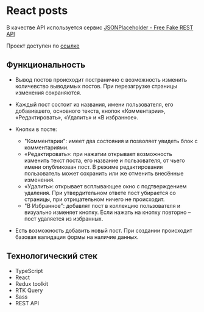 # React posts

В качестве API используется сервис [JSONPlaceholder - Free Fake REST API](https://jsonplaceholder.typicode.com/)

Проект доступен по [ссылке](https://mickkrishtopa.github.io/react-posts-ts/)

## Функциональность

-   Вывод постов происходит постранично с возможность изменить количевство выводимых постов. При перезагрузке страницы изменения сохраняются.
-   Каждый пост состоит из названия, имени пользователя, его добавившего, основного текста, кнопок «Комментарии», «Редактировать», «Удалить» и «В избранное».

-   Кнопки в посте:
    -   "Комментарии": имеет два состояния и позволяет увидеть блок с комментариями.
    -   «Редактировать»: при нажатии открывает возможность изменить текст поста, его название и пользователя, от чьего имени опубликован пост. В режиме редактирования пользователь может сохранить или же отменить внесённые изменения.
    -   «Удалить»: открывает всплывающее окно с подтверждением удаления. При утвердительном ответе пост убирается со страницы, при отрицательном ничего не происходит.
    -   "В Избранное": добавлят пост в коллекцию пользователя и визуально изменяет кнопку. Если нажать на кнопку повторно – пост удаляется из избранных.
-   Есть возможность добавить новый пост. При создании происходит базовая валидация формы на наличие данных.

## Технологический стек

-   TypeScript
-   React
-   Redux toolkit
-   RTK Query
-   Sass
-   REST API
